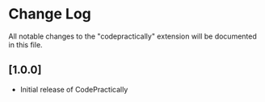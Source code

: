 # Change Log

All notable changes to the "codepractically" extension will be documented in this file.


## [1.0.0]

- Initial release of CodePractically